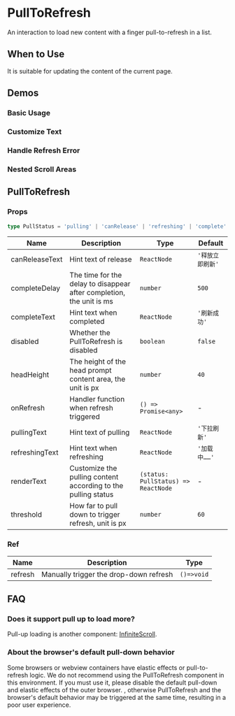 # PullToRefresh

An interaction to load new content with a finger pull-to-refresh in a list.

## When to Use

It is suitable for updating the content of the current page.

## Demos

### Basic Usage

<code src="./demos/demo1.tsx"></code>

### Customize Text

<code src="./demos/demo2.tsx"></code>

### Handle Refresh Error

<code src="./demos/demo3.tsx"></code>

### Nested Scroll Areas

<code src="./demos/demo-nested.tsx"></code>

## PullToRefresh

### Props

```ts | pure
type PullStatus = 'pulling' | 'canRelease' | 'refreshing' | 'complete'
```

| Name | Description | Type | Default |
| --- | --- | --- | --- |
| canReleaseText | Hint text of release | `ReactNode` | `'释放立即刷新'` |
| completeDelay | The time for the delay to disappear after completion, the unit is ms | `number` | `500` |
| completeText | Hint text when completed | `ReactNode` | `'刷新成功'` |
| disabled | Whether the PullToRefresh is disabled | `boolean` | `false` |
| headHeight | The height of the head prompt content area, the unit is px | `number` | `40` |
| onRefresh | Handler function when refresh triggered | `() => Promise<any>` | - |
| pullingText | Hint text of pulling | `ReactNode` | `'下拉刷新'` |
| refreshingText | Hint text when refreshing | `ReactNode` | `'加载中……'` |
| renderText | Customize the pulling content according to the pulling status | `(status: PullStatus) => ReactNode` | - |
| threshold | How far to pull down to trigger refresh, unit is px | `number` | `60` |

### Ref

| Name    | Description                            | Type       |
| ------- | -------------------------------------- | ---------- |
| refresh | Manually trigger the drop-down refresh | `()=>void` |

## FAQ

### Does it support pull up to load more?

Pull-up loading is another component: [InfiniteScroll](/components/infinite-scroll).

### About the browser's default pull-down behavior

Some browsers or webview containers have elastic effects or pull-to-refresh logic. We do not recommend using the PullToRefresh component in this environment. If you must use it, please disable the default pull-down and elastic effects of the outer browser. , otherwise PullToRefresh and the browser's default behavior may be triggered at the same time, resulting in a poor user experience.
